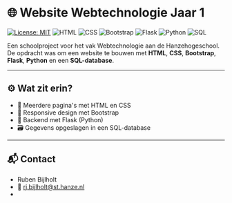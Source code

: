 # 🌐 Website Webtechnologie Jaar 1

[![License: MIT](https://img.shields.io/badge/License-MIT-green.svg)](LICENSE)
![HTML](https://img.shields.io/badge/HTML-orange)
![CSS](https://img.shields.io/badge/CSS-blue)
![Bootstrap](https://img.shields.io/badge/Bootstrap-purple)
![Flask](https://img.shields.io/badge/Flask-black)
![Python](https://img.shields.io/badge/Python-3.x-yellow)
![SQL](https://img.shields.io/badge/SQL-lightgrey)

Een schoolproject voor het vak Webtechnologie aan de Hanzehogeschool.  
De opdracht was om een website te bouwen met **HTML**, **CSS**, **Bootstrap**, **Flask**, **Python** en een **SQL-database**.

---

## ⚙️ Wat zit erin?

- 📄 Meerdere pagina's met HTML en CSS
- 🎨 Responsive design met Bootstrap
- 🐍 Backend met Flask (Python)
- 🗃️ Gegevens opgeslagen in een SQL-database

---

## 📬 Contact

- Ruben Bijlholt
- 📧 rj.bijlholt@st.hanze.nl
- 

